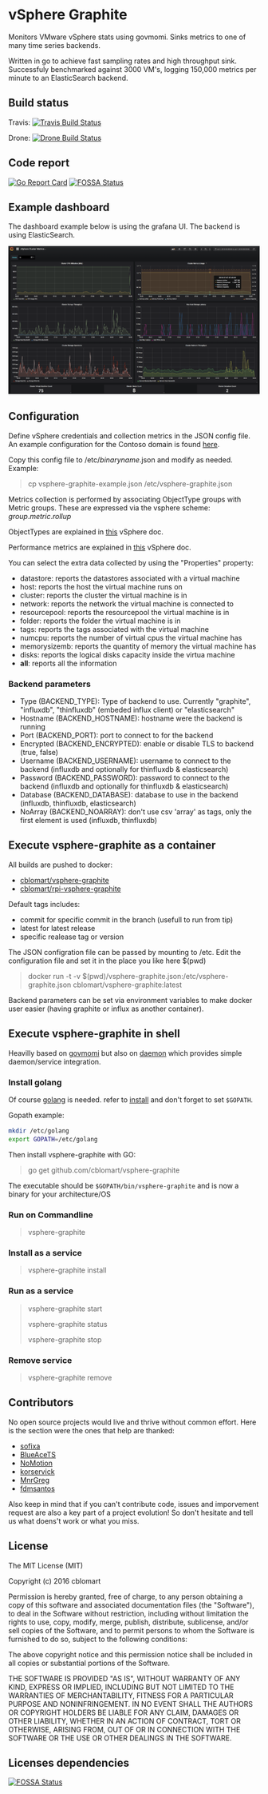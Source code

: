 # vSphere Graphite

Monitors VMware vSphere stats using govmomi. Sinks metrics to one of many time series backends.

Written in go to achieve fast sampling rates and high throughput sink. Successfuly benchmarked against 3000 VM's, logging 150,000 metrics per minute to an ElasticSearch backend.

## Build status

Travis: [![Travis Build Status](https://travis-ci.org/cblomart/vsphere-graphite.svg?branch=master)](https://travis-ci.org/cblomart/vsphere-graphite)

Drone: [![Drone Build Status](https://bot.blomart.net/api/badges/cblomart/vsphere-graphite/status.svg)](https://bot.blomart.net/cblomart/vsphere-graphite)

## Code report

[![Go Report Card](https://goreportcard.com/badge/github.com/cblomart/vsphere-graphite)](https://goreportcard.com/report/github.com/cblomart/vsphere-graphite)
[![FOSSA Status](https://app.fossa.io/api/projects/git%2Bgithub.com%2Fcblomart%2Fvsphere-graphite.svg?type=shield)](https://app.fossa.io/projects/git%2Bgithub.com%2Fcblomart%2Fvsphere-graphite?ref=badge_shield)

## Example dashboard

The dashboard example below is using the grafana UI. The backend is using ElasticSearch.

![Example Dashboard](./imgs/vsphere-graphite-elastic-grafana-dashboard-1.png)

## Configuration

Define vSphere credentials and collection metrics in the JSON config file. An example configuration for the Contoso domain is found [here](./vsphere-graphite-example.json).

Copy this config file to /etc/*binaryname*.json and modify as needed. Example:
  > cp vsphere-graphite-example.json /etc/vsphere-graphite.json

<!-- provide link to vcenter role permissions -->

Metrics collection is performed by associating ObjectType groups with Metric groups.
These are expressed via the vsphere scheme: *group*.*metric*.*rollup*

ObjectTypes are explained in [this](https://code.vmware.com/web/dp/explorer-apis?id=196) vSphere doc.

Performance metrics are explained in [this](https://docs.vmware.com/en/VMware-vSphere/6.5/com.vmware.vsphere.monitoring.doc/GUID-E95BD7F2-72CF-4A1B-93DA-E4ABE20DD1CC.html) vSphere doc.

You can select the extra data collected by using the "Properties" property:

* datastore: reports the datastores associated with a virtual machine
* host: reports the host the virtual machine runs on
* cluster: reports the cluster the virtual machine is in
* network: reports the network the virtual machine is connected to
* resourcepool: reports the resourcepool the virtual machine is in
* folder: reports the folder the virtual machine is in
* tags: reports the tags associated with the virtual machine
* numcpu: reports the number of virtual cpus the virtual machine has
* memorysizemb: reports the quantity of memory the virtual machine has
* disks: reports the logical disks capacity inside the virtua machine
* **all**: reports all the information

### Backend parameters

* Type (BACKEND_TYPE): Type of backend to use. Currently "graphite", "influxdb", "thinfluxdb" (embeded influx client) or "elasticsearch"
* Hostname (BACKEND_HOSTNAME): hostname were the backend is running
* Port (BACKEND_PORT): port to connect to for the backend
* Encrypted (BACKEND_ENCRYPTED): enable or disable TLS to backend (true, false)
* Username (BACKEND_USERNAME): username to connect to the backend (influxdb and optionally for thinfluxdb & elasticsearch)
* Password (BACKEND_PASSWORD): password to connect to the backend (influxdb and optionally for thinfluxdb & elasticsearch)
* Database (BACKEND_DATABASE): database to use in the backend (influxdb, thinfluxdb, elasticsearch)
* NoArray (BACKEND_NOARRAY): don't use csv 'array' as tags, only the first element is used (influxdb, thinfluxdb)

## Execute vsphere-graphite as a container

All builds are pushed to docker:

* [cblomart/vsphere-graphite](https://hub.docker.com/r/cblomart/vsphere-graphite/)
* [cblomart/rpi-vsphere-graphite](https://hub.docker.com/r/cblomart/rpi-vsphere-graphite/)

Default tags includes:

* commit for specific commit in the branch (usefull to run from tip)
* latest for latest release
* specific realease tag or version

The JSON configration file can be passed by mounting to /etc. Edit the configuration file and set it in the place you like here $(pwd)

  > docker run -t -v $(pwd)/vsphere-graphite.json:/etc/vsphere-graphite.json cblomart/vsphere-graphite:latest

Backend parameters can be set via environment variables to make docker user easier (having graphite or influx as another container).

## Execute vsphere-graphite in shell

Heavilly based on [govmomi](https://github.com/vmware/govmomi) but also on [daemon](github.com/takama/daemon) which provides simple daemon/service integration.

### Install golang

Of course [golang](https://golang.org) is needed.
refer to [install](https://golang.org/doc/install) and don't forget to set `$GOPATH`.

Gopath example:

```bash
mkdir /etc/golang
export GOPATH=/etc/golang
```

Then install vsphere-graphite with GO:

  > go get github.com/cblomart/vsphere-graphite

The executable should be `$GOPATH/bin/vsphere-graphite` and is now a binary for your architecture/OS

### Run on Commandline

  > vsphere-graphite

### Install as a service

  > vsphere-graphite install

### Run as a service

  > vsphere-graphite start
  >
  > vsphere-graphite status
  >
  > vsphere-graphite stop

### Remove service

  > vsphere-graphite remove

## Contributors

No open source projects would live and thrive without common effort. Here is the section were the ones that help are thanked:

* [sofixa](https://github.com/sofixa)
* [BlueAceTS](https://github.com/BlueAceTS)
* [NoMotion](https://github.com/NoMotion)
* [korservick](https://github.com/korservick)
* [MnrGreg](https://github.com/mnrgreg)
* [fdmsantos](https://github.com/fdmsantos)

Also keep in mind that if you can't contribute code, issues and imporvement request are also a key part of a project evolution!
So don't hesitate and tell us what doens't work or what you miss.

## License

The MIT License (MIT)

Copyright (c) 2016 cblomart

Permission is hereby granted, free of charge, to any person obtaining a copy of this software and associated documentation files (the "Software"), to deal in the Software without restriction, including without limitation the rights to use, copy, modify, merge, publish, distribute, sublicense, and/or sell copies of the Software, and to permit persons to whom the Software is furnished to do so, subject to the following conditions:

The above copyright notice and this permission notice shall be included in all copies or substantial portions of the Software.

THE SOFTWARE IS PROVIDED "AS IS", WITHOUT WARRANTY OF ANY KIND, EXPRESS OR IMPLIED, INCLUDING BUT NOT LIMITED TO THE WARRANTIES OF MERCHANTABILITY, FITNESS FOR A PARTICULAR PURPOSE AND NONINFRINGEMENT. IN NO EVENT SHALL THE AUTHORS OR COPYRIGHT HOLDERS BE LIABLE FOR ANY CLAIM, DAMAGES OR OTHER LIABILITY, WHETHER IN AN ACTION OF CONTRACT, TORT OR OTHERWISE, ARISING FROM, OUT OF OR IN CONNECTION WITH THE SOFTWARE OR THE USE OR OTHER DEALINGS IN THE SOFTWARE.

## Licenses dependencies

[![FOSSA Status](https://app.fossa.io/api/projects/git%2Bgithub.com%2Fcblomart%2Fvsphere-graphite.svg?type=large)](https://app.fossa.io/projects/git%2Bgithub.com%2Fcblomart%2Fvsphere-graphite?ref=badge_large)

